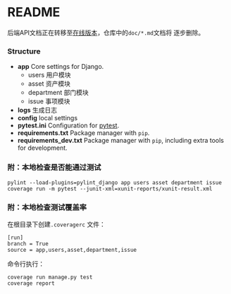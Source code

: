 # README

后端API文档正在转移至[在线版本](https://www.showdoc.com.cn/AssetManagementBackendDoc)，仓库中的`doc/*.md`文档将 逐步删除。

### Structure

* __app__ Core settings for Django.
  - users 用户模块
  - asset 资产模块
  - department  部门模块
  - issue 事项模块
* **logs** 生成日志
* **config** local settings
* __pytest.ini__ Configuration for [pytest](https://docs.pytest.org/en/latest/).
* __requirements.txt__ Package manager with `pip`.
* __requirements_dev.txt__ Package manager with `pip`, including extra tools for development.

### 附：本地检查是否能通过测试

```shell
pylint --load-plugins=pylint_django app users asset department issue
coverage run -m pytest --junit-xml=xunit-reports/xunit-result.xml
```

### 附：本地检查测试覆盖率

在根目录下创建`.coveragerc` 文件：

```
[run]
branch = True
source = app,users,asset,department,issue
```

命令行执行：

```
coverage run manage.py test
coverage report
```